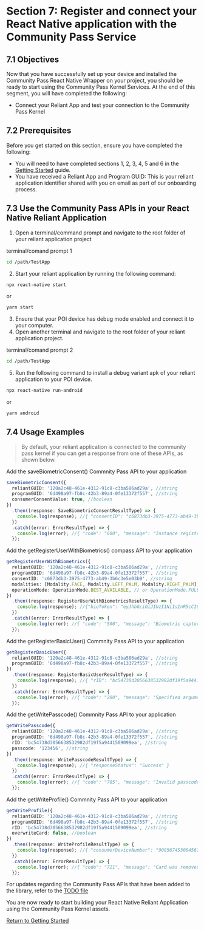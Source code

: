# Section 7: Register and connect your React Native application with the Community Pass Service

## 7.1 Objectives

Now that you have successfully set up your device and installed the Community Pass React Native Wrapper on your project, you should be ready to start using the Community Pass Kernel Services. At the end of this segment, you will have completed the following:

- Connect your Reliant App and test your connection to the Community Pass Kernel

## 7.2 Prerequisites

Before you get started on this section, ensure you have completed the following:

- You will need to have completed sections 1, 2, 3, 4, 5 and 6 in the [Getting Started](README.md) guide.
- You have received a Reliant App and Program GUID: This is your reliant application identifier shared with you on email as part of our onboarding process.

## 7.3 Use the Community Pass APIs in your React Native Reliant Application

1. Open a terminal/command prompt and navigate to the root folder of your reliant application project

terminal/comand prompt 1

```sh
cd /path/TestApp
```

2. Start your reliant application by running the following command:

```sh
npx react-native start
```

or

```sh
yarn start
```

3. Ensure that your POI device has debug mode enabled and connect it to your computer.
4. Open another terminal and navigate to the root folder of your reliant application project.

terminal/comand prompt 2

```sh
cd /path/TestApp
```

5. Run the following command to install a debug variant apk of your reliant application to your POI device.

```sh
npx react-native run-android
```

or

```sh
yarn android
```

## 7.4 Usage Examples

> By default, your reliant application is connected to the community pass kernel if you can get a response from one of these APIs, as shown below.

Add the saveBiometricConsent() Commnity Pass API to your application

```typescript
saveBiometricConsent({
  reliantGUID: '120a2c48-461e-4312-91c8-c3ba586ad29a', //string
  programGUID: '6d498a97-fb8c-42b3-89a4-0fe13372f557', //string
  consumerConsentValue: true, //boolean
})
  .then((response: SaveBiometricConsentResultType) => {
    console.log(response); //{ "consentID": "c6873db3-3975-4773-ab49-3b6c3e5e03b9" , "responseStatus": "SUCCESS" }
  })
  .catch((error: ErrorResultType) => {
    console.log(error); //{ "code": "600", "message": "Instance registration failed" }
  });
```

Add the getRegisterUserWithBiometrics() compass API to your application

```typescript
getRegisterUserWithBiometrics({
  reliantGUID: '120a2c48-461e-4312-91c8-c3ba586ad29a', //string
  programGUID: '6d498a97-fb8c-42b3-89a4-0fe13372f557', //string
  consentID: 'c6873db3-3975-4773-ab49-3b6c3e5e03b9', //string
  modalities: [Modality.FACE, Modality.LEFT_PALM, Modality.RIGHT_PALM],
  operationMode: OperationMode.BEST_AVAILABLE, // or OperationMode.FULL
})
  .then((response: RegisterUserWithBiometricsResultType) => {
    console.log(response); //{"bioToken": "eyJhbGciOiJIUzI1NiIsInR5cCI6IkpXVCJ9.eyJzdWIiOiIxMjM0NTY3ODkwIiwibmFtZSI6IkpvaG4gRG9lIiwiaWF0IjoxNTE2MjM5MDIyfQ.SflKxwRJSMeKKF2QT4fwpMeJf36POk6yJV_adQssw5c", "enrolmentStatus": "NEW", "programGUID": "6d498a97-fb8c-42b3-89a4-0fe13372f557", "rID": "bc54738d3056638532982df19f5a9441509099ea"}
  })
  .catch((error: ErrorResultType) => {
    console.log(error); //{ "code": "500", "message": "Biometric capture failed" }
  });
```

Add the getRegisterBasicUser() Commnity Pass API to your application

```typescript
getRegisterBasicUser({
  reliantGUID: '120a2c48-461e-4312-91c8-c3ba586ad29a', //string
  programGUID: '6d498a97-fb8c-42b3-89a4-0fe13372f557', //string
})
  .then((response: RegisterBasicUserResultType) => {
    console.log(response); //{ "rID": "bc54738d3056638532982df19f5a9441509099ea" }
  })
  .catch((error: ErrorResultType) => {
    console.log(error); //{ "code": "200", "message": "Specified argument failed the validation" }
  });
```

Add the getWritePasscode() Commnity Pass API to your application

```typescript
getWritePasscode({
  reliantGUID: '120a2c48-461e-4312-91c8-c3ba586ad29a', //string
  programGUID: '6d498a97-fb8c-42b3-89a4-0fe13372f557', //string
  rID: 'bc54738d3056638532982df19f5a9441509099ea', //string
  passcode: '123456', //string
})
  .then((response: WritePasscodeResultType) => {
    console.log(response); //{ "responseStatus": "Success" }
  })
  .catch((error: ErrorResultType) => {
    console.log(error); //{ "code": "705", "message": "Invalid passcode used" }
  });
```

Add the getWriteProfile() Commnity Pass API to your application

```typescript
getWriteProfile({
  reliantGUID: '120a2c48-461e-4312-91c8-c3ba586ad29a', //string
  programGUID: '6d498a97-fb8c-42b3-89a4-0fe13372f557', //string
  rID: 'bc54738d3056638532982df19f5a9441509099ea', //string
  overwriteCard: false, //boolean
})
  .then((response: WriteProfileResultType) => {
    console.log(response); //{ "consumerDeviceNumber": "9085674530845673" }
  })
  .catch((error: ErrorResultType) => {
    console.log(error); //{ "code": "721", "message": "Card was removed during read/write operation" }
  });
```

For updates regarding the Community Pass APIs that have been added to the library, refer to the [TODO file](/TODO.md)

You are now ready to start building your React Native Reliant Application using the Community Pass Kernel assets.

[Return to Getting Started](README.md)
